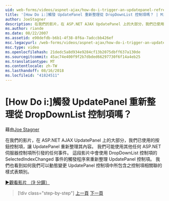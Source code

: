 ```yaml
---
uid: web-forms/videos/aspnet-ajax/how-do-i-trigger-an-updatepanel-refresh-from-a-dropdownlist-control
title: '[How Do i:]觸發 UpdatePanel 重新整理從 DropDownList 控制項嗎？ | Microsoft Docs'
author: JoeStagner
description: 在我們的影片，在 ASP.NET AJAX UpdatePanel 上的大部分，我們已使用的按鈕控制項，讓 UpdatePanel 重新整理其內容。 我們可能使用任何事件...
ms.author: riande
ms.date: 08/22/2007
ms.assetid: e90defdb-b6b1-4f38-8f6a-7adccbb426ef
msc.legacyurl: /web-forms/videos/aspnet-ajax/how-do-i-trigger-an-updatepanel-refresh-from-a-dropdownlist-control
msc.type: video
ms.openlocfilehash: 21dedc5a8d934e9284cf13b2075dbff637a130de
ms.sourcegitcommit: 45ac74e400f9f2b7dbded66297730f6f14a4eb25
ms.translationtype: MT
ms.contentlocale: zh-TW
ms.lasthandoff: 08/16/2018
ms.locfileid: "41824511"
---
```

<a name="how-do-i-trigger-an-updatepanel-refresh-from-a-dropdownlist-control"></a>[How Do i:]觸發 UpdatePanel 重新整理從 DropDownList 控制項嗎？
====================
藉由[Joe Stagner](https://github.com/JoeStagner)

在我們的影片，在 ASP.NET AJAX UpdatePanel 上的大部分，我們已使用的按鈕控制項，讓 UpdatePanel 重新整理其內容。 我們可能使用其他任何 ASP.NET 伺服器控制項所引發的任何事件。 這段影片中會使用 DropDownList 控制項的 SelectedIndexChanged 事件的觸發程序來重新整理 UpdatePanel 控制項。 我們也看到如何我們可以動態變更 UpdatePanel 控制項中所包含之控制項相關聯的樣式表類別。

[&#9654;觀看影片 （9 分鐘）](https://channel9.msdn.com/Blogs/ASP-NET-Site-Videos/how-do-i-trigger-an-updatepanel-refresh-from-a-dropdownlist-control)

> [!div class="step-by-step"]
> [上一頁](how-do-i-implement-the-persistent-communications-pattern-using-web-services.md)
> [下一頁](how-do-i-create-an-aspnet-ajax-extender-from-scratch.md)
